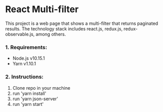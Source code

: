 # React Multi-filter
This project is a web page that shows a multi-filter that returns paginated results.
The technology stack includes react.js, redux.js, redux-observable.js, among others.

### 1. Requirements:

- Node.js v10.15.1
- Yarn v1.10.1


### 2. Instructions:

1. Clone repo in your machine
2. run 'yarn install'
3. run 'yarn json-server'
4. run 'yarn start'

